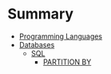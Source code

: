 # Summary

- [Programming Languages](programming-languages/programming-languages.md)
- [Databases](databases/databases.md)
  - [SQL](databases/SQL/SQL.md)
    - [PARTITION BY](databases/SQL/PARTITION-BY.md)



